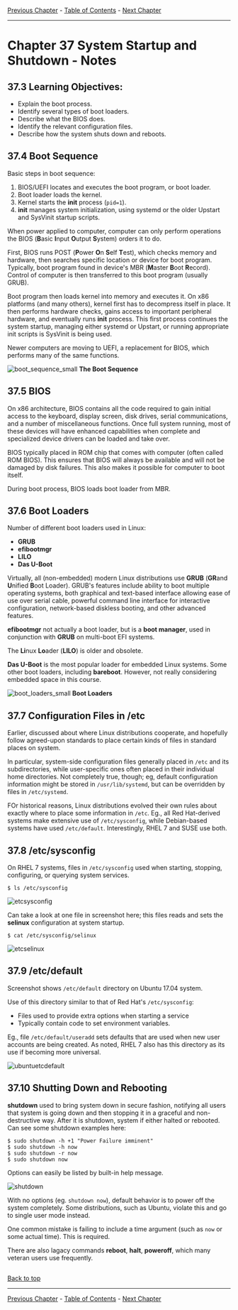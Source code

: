 [Previous Chapter](../Ch36-firewalls/notes_Ch36.md) - [Table of Contents](../README.md#table-of-contents) - [Next Chapter](../Ch38-grub/notes_Ch38.md)

---

# Chapter 37 System Startup and Shutdown - Notes

## 37.3 Learning Objectives:
- Explain the boot process.
- Identify several types of boot loaders.
- Describe what the BIOS does.
- Identify the relevant configuration files.
- Describe how the system shuts down and reboots.

## 37.4 Boot Sequence
Basic steps in boot sequence:
1. BIOS/UEFI locates and executes the boot program, or boot loader.
2. Boot loader loads the kernel.
3. Kernel starts the **init** process (`pid=1`).
4. **init** manages system initialization, using systemd or the older Upstart and SysVinit startup scripts.

When power applied to computer, computer can only perform operations the BIOS (<strong>B</strong>asic <strong>I</strong>nput <strong>O</strong>utput <strong>S</strong>ystem) orders it to do.

First, BIOS runs POST (<strong>P</strong>ower <strong>O</strong>n <strong>S</strong>elf <strong>T</strong>est), which checks memory and hardware, then searches specific location or device for boot program. Typically, boot program found in device's MBR (<strong>M</strong>aster <strong>B</strong>oot <strong>R</strong>ecord). Control of computer is then transferred to this boot program (usually GRUB).

Boot program then loads kernel into memory and executes it. On x86 platforms (and many others), kernel first has to decompress itself in place. It then performs hardware checks, gains access to important peripheral hardware, and eventually runs **init** process. This first process continues the system startup, managing either systemd or Upstart, or running appropriate init scripts is SysVinit is being used.

Newer computers are moving to UEFI, a replacement for BIOS, which performs many of the same functions.

![boot_sequence_small](/images/boot_sequence_small.png) **The Boot Sequence**

## 37.5 BIOS
On x86 architecture, BIOS contains all the code required to gain initial access to the keyboard, display screen, disk drives, serial communications, and a number of miscellaneous functions. Once full system running, most of these devices will have enhanced capabilities when complete and specialized device drivers can be loaded and take over.

BIOS typically placed in ROM chip that comes with computer (often called ROM BIOS). This ensures that BIOS will always be available and will not be damaged by disk failures. This also makes it possible for computer to boot itself.

During boot process, BIOS loads boot loader from MBR.

## 37.6 Boot Loaders
Number of different boot loaders used in Linux:
- **GRUB**
- **efibootmgr**
- **LILO**
- **Das U-Boot**

Virtually, all (non-embedded) modern Linux distributions use **GRUB** (<strong>GR</strong>and <strong>U</strong>nified <strong>B</strong>oot Loader). GRUB's features include ability to boot multiple operating systems, both graphical and text-based interface allowing ease of use over serial cable, powerful command line interface for interactive configuration, network-based diskless booting, and other advanced features.

**efibootmgr** not actually a boot loader, but is a **boot manager**, used in conjunction with **GRUB** on multi-boot EFI systems.

The <strong>Li</strong>nux <strong>Lo</strong>ader (**LILO**) is older and obsolete.

**Das U-Boot** is the most popular loader for embedded Linux systems. Some other boot loaders, including **bareboot**. However, not really considering embedded space in this course.

![boot_loaders_small](/images/boot_loaders_small.png) **Boot Loaders**

## 37.7 Configuration Files in /etc
Earlier, discussed about where Linux distributions cooperate, and hopefully follow agreed-upon standards to place certain kinds of files in standard places on system.

In particular, system-side configuration files generally placed in `/etc` and its subdirectories, while user-specific ones often placed in their individual home directories. Not completely true, though; eg, default configuration information might be stored in `/usr/lib/systemd`, but can be overridden by files in `/etc/systemd`.

FOr historical reasons, Linux distributions evolved their own rules about exactly where to place some information in `/etc`. Eg., all Red Hat-derived systems make extensive use of `/etc/sysconfig`, while Debian-based systems have used `/etc/default`. Interestingly, RHEL 7 and SUSE use both.

## 37.8 /etc/sysconfig
On RHEL 7 systems, files in `/etc/sysconfig` used when starting, stopping, configuring, or querying system services.
```shell
$ ls /etc/sysconfig
```
![etcsysconfig](/images/etcsysconfig.png)

Can take a look at one file in screenshot here; this files reads and sets the **selinux** configuration at system startup.
```shell
$ cat /etc/sysconfig/selinux
```
![etcselinux](/images/etcselinux.png)

## 37.9 /etc/default
Screenshot shows `/etc/default` directory on Ubuntu 17.04 system.

Use of this directory similar to that of Red Hat's `/etc/sysconfig`:
- Files used to provide extra options when starting a service
- Typically contain code to set environment variables.

Eg., file `/etc/default/useradd` sets defaults that are used when new user accounts are being created. As noted, RHEL 7 also has this directory as its use if becoming more universal.

![ubuntuetcdefault](/images/ubuntuetcdefault.png)

## 37.10 Shutting Down and Rebooting
**shutdown** used to bring system down in secure fashion, notifying all users that system is going down and then stopping it in a graceful and non-destructive way. After it is shutdown, system if either halted or rebooted. Can see some shutdown examples here:
```shell
$ sudo shutdown -h +1 "Power Failure imminent"
$ sudo shutdown -h now
$ sudo shutdown -r now
$ sudo shutdown now
```
Options can easily be listed by built-in help message.

![shutdown](/images/shutdown.png)

With no options (eg. `shutdown now`), default behavior is to power off the system completely. Some distributions, such as Ubuntu, violate this and go to single user mode instead.

One common mistake is failing to include a time argument (such as `now` or some actual time). This is required.

There are also lagacy commands **reboot**, **halt**, **poweroff**, which many veteran users use frequently.

##

[Back to top](#)

---

[Previous Chapter](../Ch36-firewalls/notes_Ch36.md) - [Table of Contents](../README.md#table-of-contents) - [Next Chapter](../Ch38-grub/notes_Ch38.md)
